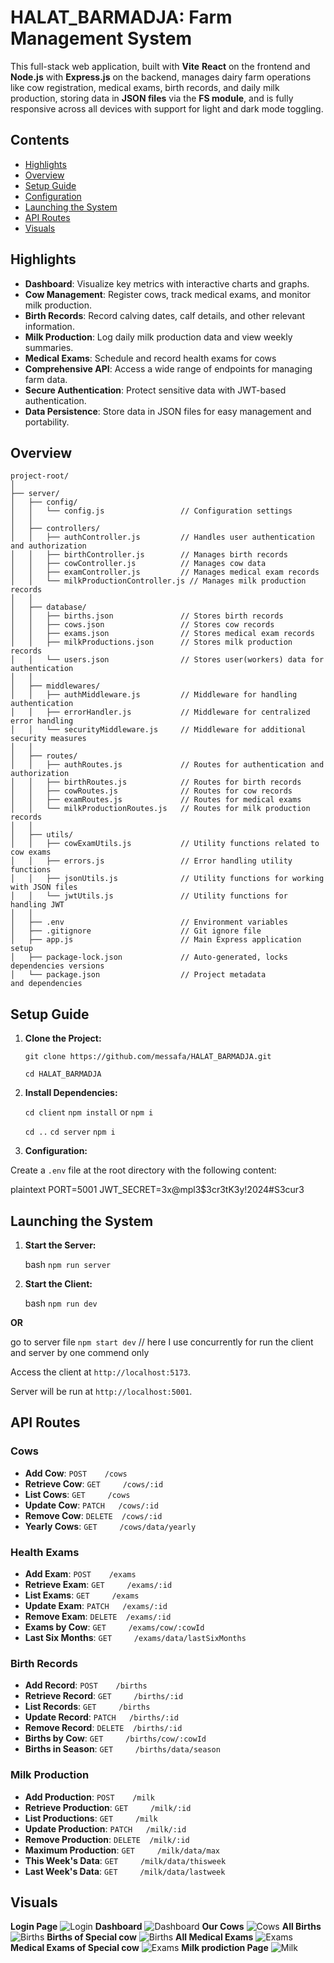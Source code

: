 # HALAT_BARMADJA: Farm Management System

This full-stack web application, built with **Vite** **React** on the frontend and **Node.js** with **Express.js** on the backend, manages dairy farm operations like cow registration, medical exams, birth records, and daily milk production, storing data in **JSON files** via the **FS module**, and is fully responsive across all devices with support for light and dark mode toggling.

## Contents

- [Highlights](#highlights)
- [Overview](#overview)
- [Setup Guide](#setup-guide)
- [Configuration](#configuration)
- [Launching the System](#launching-the-system)
- [API Routes](#api-routes)
- [Visuals](#visuals)

## Highlights

- **Dashboard**: Visualize key metrics with interactive charts and graphs.
- **Cow Management**: Register cows, track medical exams, and monitor milk production.
- **Birth Records**: Record calving dates, calf details, and other relevant information.
- **Milk Production**: Log daily milk production data and view weekly summaries.
- **Medical Exams**: Schedule and record health exams for cows 
- **Comprehensive API**: Access a wide range of endpoints for managing farm data.
- **Secure Authentication**: Protect sensitive data with JWT-based authentication.
- **Data Persistence**: Store data in JSON files for easy management and portability.

## Overview
```
project-root/
│
├── server/
│   ├── config/
│   │   └── config.js                 // Configuration settings 
│   │
│   ├── controllers/
│   │   ├── authController.js         // Handles user authentication and authorization
│   │   ├── birthController.js        // Manages birth records
│   │   ├── cowController.js          // Manages cow data
│   │   ├── examController.js         // Manages medical exam records
│   │   └── milkProductionController.js // Manages milk production records
│   │
│   ├── database/
│   │   ├── births.json               // Stores birth records
│   │   ├── cows.json                 // Stores cow records
│   │   ├── exams.json                // Stores medical exam records
│   │   ├── milkProductions.json      // Stores milk production records
│   │   └── users.json                // Stores user(workers) data for authentication
│   │
│   ├── middlewares/
│   │   ├── authMiddleware.js         // Middleware for handling authentication
│   │   ├── errorHandler.js           // Middleware for centralized error handling
│   │   └── securityMiddleware.js     // Middleware for additional security measures
│   │
│   ├── routes/
│   │   ├── authRoutes.js             // Routes for authentication and authorization
│   │   ├── birthRoutes.js            // Routes for birth records
│   │   ├── cowRoutes.js              // Routes for cow records
│   │   ├── examRoutes.js             // Routes for medical exams
│   │   └── milkProductionRoutes.js   // Routes for milk production records
│   │
│   ├── utils/
│   │   ├── cowExamUtils.js           // Utility functions related to cow exams
│   │   ├── errors.js                 // Error handling utility functions
│   │   ├── jsonUtils.js              // Utility functions for working with JSON files
│   │   └── jwtUtils.js               // Utility functions for handling JWT 
│   │
│   ├── .env                          // Environment variables
│   ├── .gitignore                    // Git ignore file
│   ├── app.js                        // Main Express application setup
│   ├── package-lock.json             // Auto-generated, locks dependencies versions
│   └── package.json                  // Project metadata and dependencies
```

## Setup Guide

1. **Clone the Project:**

   `git clone https://github.com/messafa/HALAT_BARMADJA.git`

   `cd HALAT_BARMADJA`
   

2. **Install Dependencies:**

   `cd client`
   `npm install`  or  `npm i`

   `cd ..`
   `cd server` 
   `npm i`
   

3. **Configuration:**

Create a `.env` file at the root directory with the following content:

plaintext
PORT=5001
JWT_SECRET=3x@mpl3$3cr3tK3y!2024#S3cur3


## Launching the System

1. **Start the Server:**

   bash
   `npm run server`

2. **Start the Client:**

   bash
   `npm run dev`

**OR**
  
  go to server file
  `npm start dev`     // here I use concurrently for run the client and server by one commend only
   

Access the client at `http://localhost:5173`.

Server will be run at `http://localhost:5001`.

## API Routes

### Cows

- **Add Cow**:       `POST    /cows`
- **Retrieve Cow**:  `GET     /cows/:id`
- **List Cows**:     `GET     /cows`
- **Update Cow**:    `PATCH   /cows/:id`
- **Remove Cow**:    `DELETE  /cows/:id`
- **Yearly Cows**:   `GET     /cows/data/yearly`

### Health Exams

- **Add Exam**:         `POST    /exams`
- **Retrieve Exam**:    `GET     /exams/:id`
- **List Exams**:       `GET     /exams`
- **Update Exam**:      `PATCH   /exams/:id`
- **Remove Exam**:      `DELETE  /exams/:id`
- **Exams by Cow**:     `GET     /exams/cow/:cowId`
- **Last Six Months**:  `GET     /exams/data/lastSixMonths`

### Birth Records

- **Add Record**:       `POST    /births`
- **Retrieve Record**:  `GET     /births/:id`
- **List Records**:     `GET     /births`
- **Update Record**:    `PATCH   /births/:id`
- **Remove Record**:    `DELETE  /births/:id`
- **Births by Cow**:    `GET     /births/cow/:cowId`
- **Births in Season**: `GET     /births/data/season`


### Milk Production

- **Add Production**:       `POST    /milk`     
- **Retrieve Production**:  `GET     /milk/:id`
- **List Productions**:     `GET     /milk`
- **Update Production**:    `PATCH   /milk/:id`
- **Remove Production**:    `DELETE  /milk/:id`
- **Maximum Production**:   `GET     /milk/data/max`
- **This Week's Data**:     `GET     /milk/data/thisweek`
- **Last Week's Data**:     `GET     /milk/data/lastweek`

## Visuals

**Login Page**
![Login](./screenshots/login.png)
**Dashboard**
![Dashboard](./screenshots/dashboard.png)
**Our Cows**
![Cows](./screenshots/cows.png)
**All Births**
![Births](./screenshots/births-1.png)
**Births of Special cow**
![Births](./screenshots/births-2.png)
**All Medical Exams**
![Exams](./screenshots/exams-1.png)
**Medical Exams of Special cow**
![Exams](./screenshots/exams-2.png)
**Milk prodiction Page**
![Milk](./screenshots/milk.png)